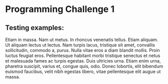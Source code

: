 # Programming Challenge 1

## Testing examples:

Etiam in massa. Nam ut metus. In rhoncus venenatis tellus. Etiam aliquam. Ut
aliquam lectus ut lectus. Nam turpis lacus, tristique sit amet, convallis
sollicitudin, commodo a, purus. Nulla vitae eros a diam blandit mollis. Proin
luctus feugiat eros. Pellentesque habitant morbi tristique senectus et netus et
malesuada fames ac turpis egestas. Duis ultricies urna. Etiam enim urna,
pharetra suscipit, varius et, congue quis, odio. Donec lobortis, elit bibendum
euismod faucibus, velit nibh egestas libero, vitae pellentesque elit augue ut
massa.

